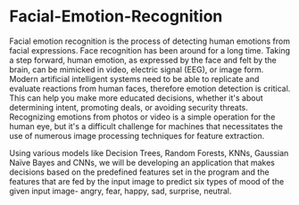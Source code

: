# Facial-Emotion-Recognition

Facial emotion recognition is the process of detecting human emotions from facial expressions. Face recognition has been around for a long time. Taking a step forward, human emotion, as expressed by the face and felt by the brain, can be mimicked in video, electric signal (EEG), or image form. Modern artificial intelligent systems need to be able to replicate and evaluate reactions from human faces, therefore emotion detection is critical. This can help you make more educated decisions, whether it's about determining intent, promoting deals, or avoiding security threats. Recognizing emotions from photos or video is a simple operation for the human eye, but it's a difficult challenge for machines that necessitates the use of numerous image processing techniques for feature extraction. 

Using various models like Decision Trees, Random Forests, KNNs, Gaussian Naïve Bayes and CNNs, we will be developing an application that makes decisions based on the predefined features set in the program and the features that are fed by the input image to predict six types of mood of the given input image- angry, fear, happy, sad, surprise, neutral.
